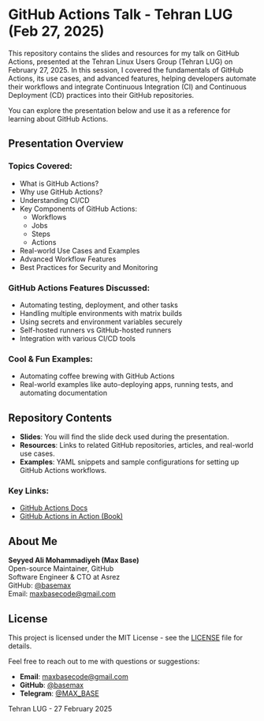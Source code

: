 # GitHub Actions Talk - Tehran LUG (Feb 27, 2025)

This repository contains the slides and resources for my talk on GitHub Actions, presented at the Tehran Linux Users Group (Tehran LUG) on February 27, 2025. In this session, I covered the fundamentals of GitHub Actions, its use cases, and advanced features, helping developers automate their workflows and integrate Continuous Integration (CI) and Continuous Deployment (CD) practices into their GitHub repositories.

You can explore the presentation below and use it as a reference for learning about GitHub Actions.

## Presentation Overview

### Topics Covered:
- What is GitHub Actions?
- Why use GitHub Actions?
- Understanding CI/CD
- Key Components of GitHub Actions:
  - Workflows
  - Jobs
  - Steps
  - Actions
- Real-world Use Cases and Examples
- Advanced Workflow Features
- Best Practices for Security and Monitoring

### GitHub Actions Features Discussed:
- Automating testing, deployment, and other tasks
- Handling multiple environments with matrix builds
- Using secrets and environment variables securely
- Self-hosted runners vs GitHub-hosted runners
- Integration with various CI/CD tools

### Cool & Fun Examples:
- Automating coffee brewing with GitHub Actions
- Real-world examples like auto-deploying apps, running tests, and automating documentation

## Repository Contents

- **Slides**: You will find the slide deck used during the presentation.
- **Resources**: Links to related GitHub repositories, articles, and real-world use cases.
- **Examples**: YAML snippets and sample configurations for setting up GitHub Actions workflows.

### Key Links:
- [GitHub Actions Docs](https://docs.github.com/en/actions)
- [GitHub Actions in Action (Book)](https://www.manning.com/books/github-actions-in-action)

## About Me

**Seyyed Ali Mohammadiyeh (Max Base)**  
Open-source Maintainer, GitHub  
Software Engineer & CTO at Asrez  
GitHub: [@basemax](https://github.com/basemax)  
Email: maxbasecode@gmail.com

## License

This project is licensed under the MIT License - see the [LICENSE](LICENSE) file for details.

Feel free to reach out to me with questions or suggestions:

- **Email**: maxbasecode@gmail.com
- **GitHub**: [@basemax](https://github.com/basemax)
- **Telegram**: [@MAX_BASE](https://t.me/MAX_BASE)

Tehran LUG - 27 February 2025
